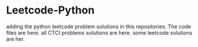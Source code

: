 # Leetcode-Python
adding the python leetcode problem solutions in this repositories. 
The code files are here.
all CTCI problems solutions are here.
some leetcode solutions are her.


































































































































































































































































































































































































































































































































